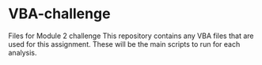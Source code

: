 # VBA-challenge
Files for Module 2 challenge
This repository contains any VBA files that are used for this assignment. These will be the main scripts to run for each analysis.
